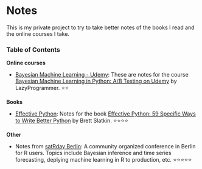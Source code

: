 # Notes

This is my private project to try to take better notes of the books I read and the online courses I take. 

### Table of Contents

**Online courses**
- [Bayesian Machine Learning - Udemy](https://github.com/tvasil/notes/tree/master/Bayesian%20Machine%20Learning%20-%20Udemy): These are notes for the course [Bayesian Machine Learning in Python: A/B Testing on Udemy](https://www.udemy.com/bayesian-machine-learning-in-python-ab-testing/) by LazyProgrammer. ⭐⭐

**Books**
- [Effective Python](https://github.com/tvasil/notes/tree/master/Books/Effective%20Python): Notes for the book [Effective Python: 59 Specific Ways to Write Better Python](https://effectivepython.com/) by Brett Slatkin. ⭐⭐⭐⭐


**Other**
- Notes from [satRday Berlin](https://berlin2019.satrdays.org/): A community organized conference in Berlin for R users. Topics include Bayesian inference and time series forecasting, deplying machine learning in R to production, etc. ⭐⭐⭐⭐⭐
